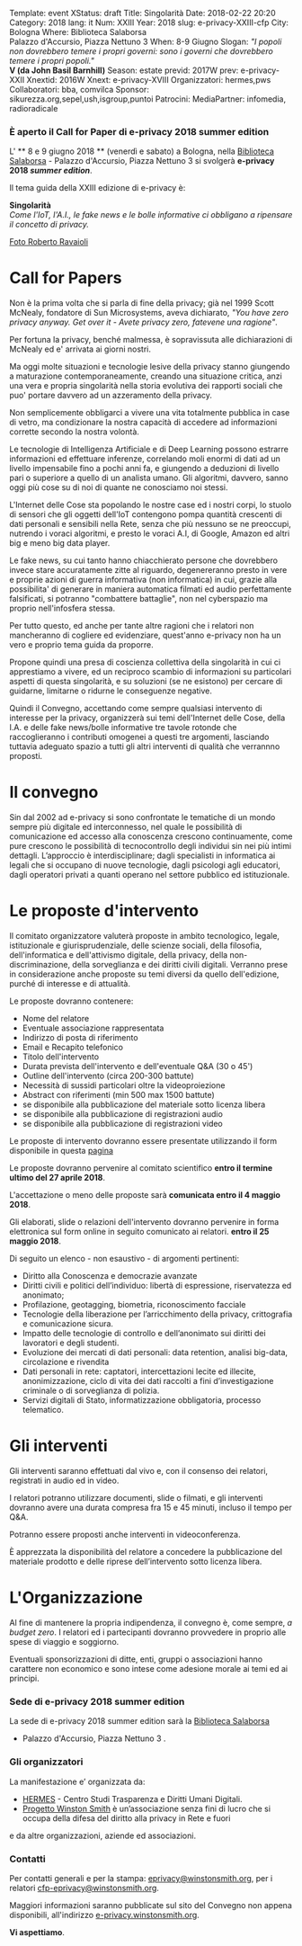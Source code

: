 Template: event
XStatus: draft
Title: Singolarità
Date: 2018-02-22 20:20
Category: 2018
lang: it
Num: XXIII
Year: 2018
slug: e-privacy-XXIII-cfp
City: Bologna
Where: Biblioteca Salaborsa<br/>Palazzo d'Accursio, Piazza Nettuno 3
When: 8-9 Giugno
Slogan: <i>"I popoli non dovrebbero temere i propri governi: sono i governi che dovrebbero temere i propri popoli."</i><br/><b>V (da John Basil Barnhill)</b>
Season: estate
previd: 2017W
prev: e-privacy-XXII
Xnextid: 2016W
Xnext: e-privacy-XVIII
Organizzatori: hermes,pws
Collaboratori: bba, comvilca
Sponsor: sikurezza.org,sepel,ush,isgroup,puntoi
Patrocini: 
MediaPartner: infomedia, radioradicale


### È aperto  il Call for Paper di e-privacy 2018 summer edition

L' ** 8 e 9 giugno 2018 ** (venerdì e sabato) a Bologna,
nella
[Biblioteca Salaborsa](https://www.bibliotecasalaborsa.it) -
Palazzo d'Accursio, Piazza Nettuno 3 si svolgerà **e-privacy 2018
_summer edition_**.

Il tema guida della XXIII edizione di e-privacy è:

**Singolarità** <br> _Come l'IoT, l'A.I., le fake news e le bolle
informative ci obbligano a ripensare il concetto di privacy._

[Foto Roberto Ravaioli](https://upload.wikimedia.org/wikipedia/it/e/e7/Bsb_macrosegnaletica_16.jpg)

# Call for Papers

Non è la prima volta che si parla di fine della privacy; già nel 1999
Scott McNealy, fondatore di Sun Microsystems, aveva dichiarato, _"You
have zero privacy anyway. Get over it - Avete privacy zero, fatevene
una ragione"_.

Per fortuna la privacy, benché malmessa, è sopravissuta alle
dichiarazioni di McNealy ed e' arrivata ai giorni nostri.

Ma oggi molte situazioni e tecnologie lesive della privacy stanno
giungendo a maturazione contemporaneamente, creando una situazione
critica, anzi una vera e propria singolarità nella storia evolutiva
dei rapporti sociali che puo' portare davvero ad un azzeramento della
privacy.

Non semplicemente obbligarci a vivere una vita totalmente pubblica in
case di vetro, ma condizionare la nostra capacità di accedere ad
informazioni corrette secondo la nostra volontà.

Le tecnologie di Intelligenza Artificiale e di Deep Learning possono estrarre
informazioni ed effettuare inferenze, correlando moli enormi di dati ad un
livello impensabile fino a pochi anni fa, e giungendo a deduzioni di livello 
pari o superiore a quello di un analista umano. Gli algoritmi, davvero, sanno 
oggi più cose su di noi di quante ne conosciamo noi stessi.

L'Internet delle Cose sta popolando le nostre case ed i nostri corpi,
lo stuolo di sensori che gli oggetti dell'IoT contengono pompa
quantità crescenti di dati personali e sensibili nella Rete, senza che
più nessuno se ne preoccupi, nutrendo i voraci algoritmi, e presto le
voraci A.I, di Google, Amazon ed altri big e meno big data player.

Le fake news, su cui tanto hanno chiacchierato persone che dovrebbero
invece stare accuratamente zitte al riguardo, degenereranno presto in
vere e proprie azioni di guerra informativa (non informatica) in cui,
grazie alla possibilita' di generare in maniera automatica filmati ed
audio perfettamente falsificati, si potranno "combattere battaglie",
non nel cyberspazio ma proprio nell'infosfera stessa.

Per tutto questo, ed anche per tante altre ragioni che i relatori non
mancheranno di cogliere ed evidenziare, quest'anno e-privacy non ha un
vero e proprio tema guida da proporre.

Propone quindi una presa di coscienza collettiva della singolarità in
cui ci apprestiamo a vivere, ed un reciproco scambio di informazioni
su particolari aspetti di questa singolarità, e su soluzioni (se ne
esistono) per cercare di guidarne, limitarne o ridurne le conseguenze
negative.

Quindi il Convegno, accettando come sempre qualsiasi intervento di
interesse per la privacy, organizzerà sui temi dell'Internet delle
Cose, della I.A. e delle fake news/bolle informative tre tavole
rotonde che raccoglieranno i contributi omogenei a questi tre
argomenti, lasciando tuttavia adeguato spazio a tutti gli altri
interventi di qualità che verrannno proposti.


# Il convegno

Sin dal 2002 ad e-privacy si sono confrontate le tematiche di un mondo
sempre più digitale ed interconnesso, nel quale le possibilità di
comunicazione ed accesso alla conoscenza crescono continuamente, come
pure crescono le possibilità di tecnocontrollo degli individui sin nei
più intimi dettagli. 
L’approccio è interdisciplinare; dagli
specialisti in informatica ai legali che si occupano di nuove
tecnologie, dagli psicologi agli educatori, dagli operatori privati a
quanti operano nel settore pubblico ed istituzionale.

# Le proposte d'intervento

Il comitato organizzatore valuterà proposte in ambito tecnologico,
legale, istituzionale e giurisprudenziale, delle scienze sociali,
della filosofia, dell'informatica e dell'attivismo digitale, della
privacy, della non-discriminazione, della sorveglianza e dei
diritti civili digitali.
Verranno prese in considerazione anche proposte su temi diversi da
quello dell'edizione, purché di interesse e di attualità.

Le proposte dovranno contenere:

- Nome del relatore
- Eventuale associazione rappresentata
- Indirizzo di posta di riferimento
- Email e Recapito telefonico
- Titolo dell'intervento
- Durata prevista dell'intervento e dell'eventuale Q&A (30 o 45')
- Outline dell'intervento (circa 200-300 battute)
- Necessità di sussidi particolari oltre la videoproiezione
- Abstract con riferimenti (min 500 max 1500 battute)
- se disponibile alla pubblicazione del materiale sotto licenza libera
- se disponibile alla pubblicazione di registrazioni audio
- se disponibile alla pubblicazione di registrazioni video

Le proposte di intervento dovranno essere presentate utilizzando il
form disponibile in questa  [pagina](http://e-privacy.winstonsmith.org/e-privacy-XXIII-proposta.html)

Le proposte dovranno pervenire al comitato scientifico __entro il
termine ultimo del 27 aprile 2018__.

L'accettazione o meno delle proposte sarà **comunicata entro il 4
maggio 2018**.

Gli elaborati, slide o relazioni dell'intervento dovranno pervenire in
forma elettronica sul form online in seguito comunicato ai relatori.
**entro il 25 maggio 2018**.

Di seguito un elenco - non esaustivo - di argomenti pertinenti:

- Diritto alla Conoscenza e democrazie avanzate
- Diritti civili e politici dell’individuo: libertà di espressione, riservatezza ed anonimato;
- Profilazione, geotagging, biometria, riconoscimento facciale
- Tecnologie della liberazione per l’arricchimento della privacy, crittografia e comunicazione sicura.
- Impatto delle tecnologie di controllo e dell’anonimato sui diritti dei lavoratori e degli studenti.
- Evoluzione dei mercati di dati personali: data retention, analisi big-data, circolazione e rivendita
- Dati personali in rete: captatori, intercettazioni lecite ed illecite, anonimizzazione, ciclo di vita dei dati raccolti a fini d’investigazione criminale o di sorveglianza di polizia.
- Servizi digitali di Stato, informatizzazione obbligatoria, processo telematico.

# Gli interventi

Gli interventi saranno effettuati dal vivo e, con il consenso dei
 relatori, registrati in audio ed in video.

I relatori potranno utilizzare documenti, slide o filmati, e gli interventi
dovranno avere una durata compresa fra 15 e 45 minuti, incluso il tempo per
Q&A. 

Potranno essere proposti anche interventi in videoconferenza.

È apprezzata la disponibilità del relatore a concedere la pubblicazione del
materiale prodotto e delle riprese dell’intervento sotto licenza libera.

# L'Organizzazione

Al fine di mantenere la propria indipendenza, il convegno è, come
sempre, _a budget zero_.  I relatori ed i partecipanti dovranno
provvedere in proprio alle spese di viaggio e soggiorno.

Eventuali sponsorizzazioni di ditte, enti, gruppi o associazioni hanno
carattere non economico e sono intese come adesione morale ai temi ed
ai principi.

### Sede di e-privacy 2018 summer edition

La sede di e-privacy 2018 summer edition sarà la
 [Biblioteca Salaborsa](https://it.wikipedia.org/wiki/Biblioteca_Salaborsa)
 - Palazzo d'Accursio, Piazza Nettuno 3 .

<!-- ![La foto ]( http://web.jus.unipi.it/wp-content/uploads/2014/04/polo_piagge.jpg) -->

### Gli organizzatori

La manifestazione e’ organizzata da:

 - [HERMES](http://logioshermes.org/) \- Centro Studi Trasparenza e Diritti Umani Digitali.
 - [Progetto Winston Smith](http://pws.winstonsmith.org/) è un’associazione senza fini di lucro che si occupa della difesa del diritto alla privacy in Rete e fuori

e da altre organizzazioni, aziende ed associazioni.


### Contatti

Per contatti generali e per la
stampa: [eprivacy@winstonsmith.org](mailto:eprivacy@winstonsmith.org),
per i relatori
[cfp-eprivacy@winstonsmith.org](mailto:cfp-eprivacy@winstonsmith.org).

Maggiori informazioni saranno pubblicate sul sito del Convegno non appena
disponibili, all'indirizzo [e-privacy.winstonsmith.org](http://e-privacy.winstonsmith.org). 

**Vi aspettiamo**.



